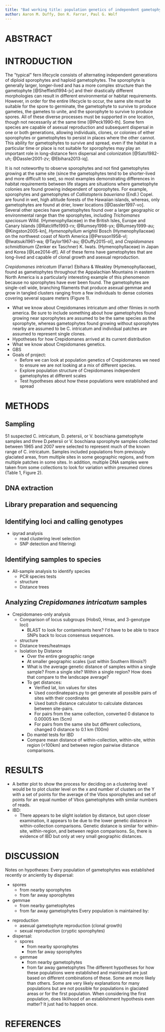 ```yaml
---
title: "Bad working title: population genetics of independent gametophytes using genotyping-by-sequencing"
author: Aaron M. Duffy, Don R. Farrar, Paul G. Wolf
---
```


ABSTRACT
========

INTRODUCTION
============
The "typical" fern lifecycle consists of alternating independent generations of diploid sporophytes and haploid gametophytes. The sporophyte is generally larger, longer-lived and has a more complex structure than the gametophyte [@Sheffield1994-jv] and their drastically different morphologies can result in different environmental or habitat requirements. However, in order for the entire lifecycle to occur, the same site must be suitable for the spore to germinate, the gametophyte to survive to produce gametes, the gametes to unite, and the sporophyte to survive to produce spores. All of these diverse processes must be supported in one location, though not necessarily at the same time [@Peck1990-th]. Some fern species are capable of asexual reproduction and subsequent dispersal in one or both generations, allowing individuals, clones, or colonies of either sporophytes or gametophytes to persist in places where the other cannot. This ability for gametophytes to survive and spread, even if the habitat in a particular time or place is not suitable for sporophytes may play an important role in long-distance fern dispersal and colonization [@Sato1982-uh; @Dassler2001-zv; @Ebihara2013-iq].

It is not noteworthy to observe sporophytes and not find gametophytes growing at the same site (since the gametophytes tend to be shorter-lived and more difficult to see), so most examples demonstrating differences in habitat requirements between life stages are situations where gametophyte colonies are found growing independent of sporophytes. For example, sporophytes and gametophytes of _Callistopteris baueriana_ (Endl.) Copel. are found in wet, high altitude forests of the Hawaiian islands, whereas, only gametophytes are found at drier, lower locations [@Dassler1997-vo]. Several other species have gametophytes found over a larger geographic or environmental range than the sporophytes, including _Trichomanes speciosum_ Willd. (Hymenophyllaceae) in the British Isles, Europe and Canary Islands [@Ratcliffe1993-rx; @Rumsey1998-yx; @Rumsey1999-au; @Kingston2005-kn], _Hymenophyllum wrightii_ Bosch (Hymenophyllaceae) on the northwest coast of North America [@Persson1958-vl; @Iwatsuki1961-wa; @Taylor1967-au; @Duffy2015-ol], and _Crepidomanes schmidtianum_ (Zenker ex Taschner) K. Iwats. (Hymenophyllaceae) in Japan and Korea [@Lee2014-df]. All of these ferns have gametophytes that are long-lived and capable of clonal growth and asexual reproduction.

_Crepidomanes intricatum_ (Farrar) Ebihara & Weakley (Hymenophyllaceae), found as gametophytes throughout the Appalachian Mountains in eastern North America is a particularly interesting example of this phenomenon because no sporophytes have ever been found. The gametophytes are single-cell wide, branching filaments that produce asexual gemmae and grow in tangled clusters ranging from a few individuals to dense colonies covering several square meters (Figure 1).


  * What we know about Crepidomanes intricatum and other filmies in north america. Be sure to include something about how gametophytes found growing near sporophytes are assumed to be the same species as the sporophyte, whereas gametophytes found growing without sporophytes nearby are assumed to be C. intricatum and individual patches are assumed to represent single clones.
  * Hypotheses for how Crepidomanes arrived at its current distribution
  * What we know about Crepidomanes genetics.
  * GBS
  * Goals of project:
    * Before we can look at population genetics of Crepidomanes we need to ensure we are not looking at a mix of different species.
    * Explore population structure of Crepidomanes independent gametophytes at different scales
    * Test hypotheses about how these populations were established and spread



METHODS
=======

## Sampling

51 suspected C. intricatum, D. petersii, or V. boschiana gametophyte samples and three D.petersii or V. boschiana sporophyte samples collected between 1965 and 2007 were selected to represent much of the known range of C. intricatum. Samples included populations from previously glaciated areas, from multiple sites in some geographic regions, and from multiple patches in some sites. In addition, multiple DNA samples were taken from some collections to look for variation within presumed clones (Table 1, Figure 2).

## DNA extraction



## Library preparation and sequencing



## Identifying loci and calling genotypes
  * ipyrad analysis
    - read clustering level selection
    - SNP detection and filtering)


## Identifying samples to species
* All-sample analysis to identify species
  * PCR species tests
  * structure
  * Distance trees


## Analyzing _Crepidomanes intricatum_ samples
* Crepidomanes-only analysis
  * Comparison of locus subgroups (Hobs0, Hmax, and 3-genotype loci)
    * BLAST to look for contaminants here? I'd have to be able to trace SNPs back to locus consensus sequences.
  * structure
  * Distance trees/heatmaps
  * Isolation by Distance
    * Over the entire geographic range
    * At smaller geographic scales (just within Southern Illinois?)
    * What is the average genetic distance of samples within a single sample? From a single site? Within a single region? How does that compare to the landscape average?
    * To get distances:
      * Verified lat, lon values for sites
      * Used coordinatepairs.py to get generate all possible pairs of sites with their coordinates
      * Used batch distance calculator to calculate distances between site-pairs.
      * For pairs from the same collection, converted 0 distance to 0.00005 km (5cm)
      * For pairs from the same site but different collections, changed 0 distance to 0.1 km (100m)
    * Do mantel tests for IBD
    * Compare mean distance of within-collection, within-site, within region (<100km) and between region pairwise distance comparisons.



RESULTS
=======
 * A better plot to show the process for deciding on a clustering level would be to plot cluster level on the x and number of clusters on the Y with a set of points for the average of the Vbos sporophytes and set of points for an equal number of Vbos gametophytes with similar numbers of reads.
 * IBD:
   * There appears to be slight isolation by distance, but upon closer examination, it appears to be due to the lower genetic distance in within-collection comparisons. Genetic distance is similar for within-site, within-region, and between region comparisons. So, there is evidence of IBD but only at very small geographic distances.

DISCUSSION
==========
Notes on hypotheses:
Every population of gametophytes was established recently or anciently by dispersal:
  - spores
    - from nearby sporophytes
    - from far away sporophytes
  - gemmae
    - from nearby gametophytes
    - from far away gametophytes
Every population is maintained by:
  * reproduction
    - asexual gametophyte reproduction (clonal growth)
    - sexual reproduction (cryptic sporophytes)
  * dispersal:
    - spores
      - from nearby sporophytes
      - from far away sporophytes
    - gemmae
      - from nearby gametophytes
      - from far away gametophytes
The different hypotheses for how these populations were established and maintained are just based on different combinations of these. Some are more likely than others. Some are very likely explanations for many populations but are not possible for populations in glaciated areas or for the first population. When considering the first population, does liklihood of an establishment hypothesis even matter? It just had to happen once.


REFERENCES
==========
